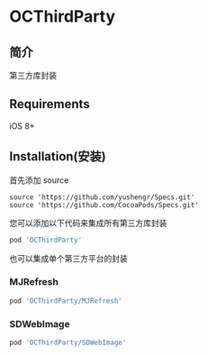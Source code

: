 # OCThirdParty

## 简介

第三方库封装

## Requirements

iOS 8+

## Installation(安装)

首先添加 source

```
source 'https://github.com/yushengr/Specs.git'
source 'https://github.com/CocoaPods/Specs.git'
```

您可以添加以下代码来集成所有第三方库封装

```ruby
pod 'OCThirdParty'
```

也可以集成单个第三方平台的封装

### MJRefresh

```ruby
pod 'OCThirdParty/MJRefresh'
```

### SDWebImage

```ruby
pod 'OCThirdParty/SDWebImage'
```

